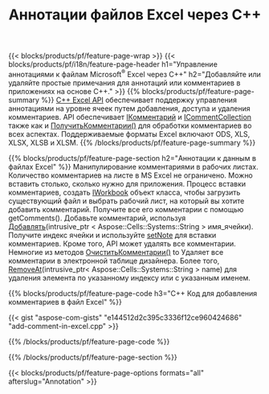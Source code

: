 ﻿---
title: Аннотации файлов Excel через C++
url: /ru/cpp/annotation/
description: Добавляйте или удаляйте комментарии к данным электронных таблиц Excel и OpenOffice с библиотекой C++.
---
{{< blocks/products/pf/feature-page-wrap >}}
{{< blocks/products/pf/i18n/feature-page-header h1="Управление аннотациями к файлам Microsoft<sup>&reg;</sup> Excel через C++" h2="Добавляйте или удаляйте простые примечания для аннотаций или комментариев в приложениях на основе C++." >}}
{{% blocks/products/pf/feature-page-summary %}}
[C++ Excel API](/cells/cpp/) обеспечивает поддержку управления аннотациями на уровне ячеек путем добавления, доступа и удаления комментариев. API обеспечивает [IКомментарий](https://apireference.aspose.com/cells/cpp/class/aspose.cells.i_comment) и [ICommentCollection](https://apireference.aspose.com/cells/cpp/class/aspose.cells.i_comment_collection) также как и [ПолучитьКомментарии()](https://apireference.aspose.com/cells/cpp/class/aspose.cells.i_worksheet#ae7cce5f85b7b25a1e5c58df1b613ca5a) для обработки комментариев во всех аспектах. Поддерживаемые форматы Excel включают ODS, XLS, XLSX, XLSB и XLSM.
{{% /blocks/products/pf/feature-page-summary %}}

{{% blocks/products/pf/feature-page-section h2="Аннотации к данным в файлах Excel" %}}
Манипулирование комментариями в рабочих листах. Количество комментариев на листе в MS Excel не ограничено. Можно вставить столько, сколько нужно для приложения. Процесс вставки комментариев, создать [IWorkbook](https://apireference.aspose.com/cells/cpp/class/aspose.cells.i_workbook) объект класса, чтобы загрузить существующий файл и выбрать рабочий лист, на который вы хотите добавить комментарий. Получите все его комментарии с помощью getComments(). Добавьте комментарий, используя [Добавлять](https://apireference.aspose.com/cells/cpp/class/aspose.cells.i_comment_collection#a3f014415e292fa15c6220e9727dad384)(intrusive_ptr < Aspose::Cells::Systems::String > имя_ячейки). Получите индекс ячейки и используйте [setNote](https://apireference.aspose.com/cells/cpp/com.aspose.cells/comment#Note) для вставки комментариев. Кроме того, API может удалять все комментарии. Немногие из методов [ОчиститьКомментарии()](https://apireference.aspose.com/cells/cpp/class/aspose.cells.i_worksheet#ad4e0ea291ae60fc1b5d815e520edc6c3) to Удаляет все комментарии в электронной таблице дизайнера. Более того, [RemoveAt](https://apireference.aspose.com/cells/cpp/class/aspose.cells.i_worksheet_collection#addabcc7d7d76874694018fb3ba37b72c)(intrusive_ptr< Aspose::Cells::Systems::String > name) для удаления элемента по указанному индексу или с указанным именем.

{{% blocks/products/pf/feature-page-code h3="C++ Код для добавления комментариев в файл Excel" %}}

{{< gist "aspose-com-gists" "e144512d2c395c3336f12ce960424686" "add-comment-in-excel.cpp" >}}

{{% /blocks/products/pf/feature-page-code %}}

{{% /blocks/products/pf/feature-page-section %}}

{{< blocks/products/pf/feature-page-options formats="all" afterslug="Annotation" >}}